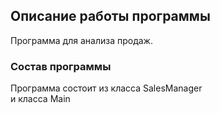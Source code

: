 ## Описание работы программы
Программа для анализа продаж.
### Состав программы
Программа состоит из класса SalesManager  
и класса Main